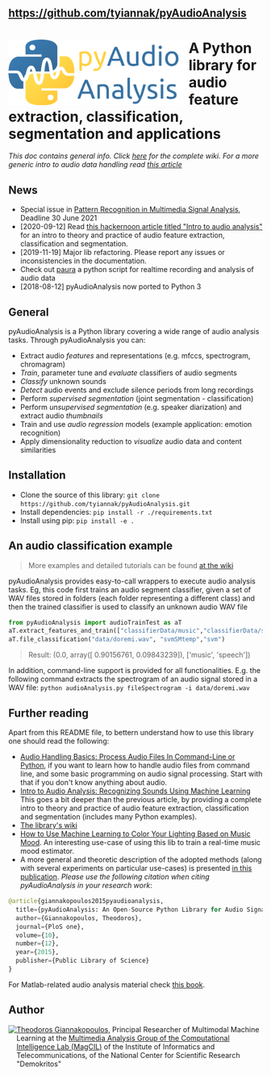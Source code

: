 ## https://github.com/tyiannak/pyAudioAnalysis
# <img src="icon.png" align="left" height="130"/> A Python library for audio feature extraction, classification, segmentation and applications

*This doc contains general info. Click [here](https://github.com/tyiannak/pyAudioAnalysis/wiki) for the complete wiki. For a more generic intro to audio data handling read [this article](https://hackernoon.com/audio-handling-basics-how-to-process-audio-files-using-python-cli-jo283u3y)*

## News
 * Special issue in [Pattern Recognition in Multimedia Signal Analysis](https://www.mdpi.com/journal/applsci/special_issues/Multimedia_Signal), Deadline 30 June 2021
 * [2020-09-12] Read [this hackernoon article titled "Intro to audio analysis"](https://hackernoon.com/intro-to-audio-analysis-recognizing-sounds-using-machine-learning-qy2r3ufl) for an intro to theory and practice of audio feature extraction, classification and segmentation.
 * [2019-11-19] Major lib refactoring. Please report any issues or inconsistencies in the documentation.  
 * Check out [paura](https://github.com/tyiannak/paura) a python script for realtime recording and analysis of audio data
 * [2018-08-12] pyAudioAnalysis now ported to Python 3

## General
pyAudioAnalysis is a Python library covering a wide range of audio analysis tasks. Through pyAudioAnalysis you can:
 * Extract audio *features* and representations (e.g. mfccs, spectrogram, chromagram)
 * *Train*, parameter tune and *evaluate* classifiers of audio segments
 * *Classify* unknown sounds
 * *Detect* audio events and exclude silence periods from long recordings
 * Perform *supervised segmentation* (joint segmentation - classification)
 * Perform *unsupervised segmentation* (e.g. speaker diarization) and extract audio *thumbnails*
 * Train and use *audio regression* models (example application: emotion recognition)
 * Apply dimensionality reduction to *visualize* audio data and content similarities

## Installation
 * Clone the source of this library: `git clone https://github.com/tyiannak/pyAudioAnalysis.git`
 * Install dependencies: `pip install -r ./requirements.txt `
 * Install using pip: `pip install -e .`

## An audio classification example
> More examples and detailed tutorials can be found [at the wiki](https://github.com/tyiannak/pyAudioAnalysis/wiki)

pyAudioAnalysis provides easy-to-call wrappers to execute audio analysis tasks. Eg, this code first trains an audio segment classifier, given a set of WAV files stored in folders (each folder representing a different class) and then the trained classifier is used to classify an unknown audio WAV file

```python
from pyAudioAnalysis import audioTrainTest as aT
aT.extract_features_and_train(["classifierData/music","classifierData/speech"], 1.0, 1.0, aT.shortTermWindow, aT.shortTermStep, "svm", "svmSMtemp", False)
aT.file_classification("data/doremi.wav", "svmSMtemp","svm")
```

>Result:
(0.0, array([ 0.90156761,  0.09843239]), ['music', 'speech'])

In addition, command-line support is provided for all functionalities. E.g. the following command extracts the spectrogram of an audio signal stored in a WAV file: `python audioAnalysis.py fileSpectrogram -i data/doremi.wav`

## Further reading

Apart from this README file, to bettern understand how to use this library one should read the following:
  * [Audio Handling Basics: Process Audio Files In Command-Line or Python](https://hackernoon.com/audio-handling-basics-how-to-process-audio-files-using-python-cli-jo283u3y), if you want to learn how to handle audio files from command line, and some basic programming on audio signal processing. Start with that if you don't know anything about audio. 
  * [Intro to Audio Analysis: Recognizing Sounds Using Machine Learning](https://hackernoon.com/intro-to-audio-analysis-recognizing-sounds-using-machine-learning-qy2r3ufl) This goes a bit deeper than the previous article, by providing a complete intro to theory and practice of audio feature extraction, classification and segmentation (includes many Python examples).
 * [The library's wiki](https://github.com/tyiannak/pyAudioAnalysis/wiki)
 * [How to Use Machine Learning to Color Your Lighting Based on Music Mood](https://hackernoon.com/how-to-use-machine-learning-to-color-your-lighting-based-on-music-mood-bi163u8l). An interesting use-case of using this lib to train a real-time music mood estimator.
  * A more general and theoretic description of the adopted methods (along with several experiments on particular use-cases) is presented [in this publication](http://journals.plos.org/plosone/article?id=10.1371/journal.pone.0144610). *Please use the following citation when citing pyAudioAnalysis in your research work*:
```python
@article{giannakopoulos2015pyaudioanalysis,
  title={pyAudioAnalysis: An Open-Source Python Library for Audio Signal Analysis},
  author={Giannakopoulos, Theodoros},
  journal={PloS one},
  volume={10},
  number={12},
  year={2015},
  publisher={Public Library of Science}
}
```

For Matlab-related audio analysis material check  [this book](http://www.amazon.com/Introduction-Audio-Analysis-MATLAB%C2%AE-Approach/dp/0080993885).

## Author
<img src="https://tyiannak.github.io/files/3.JPG" align="left" height="100"/>

[Theodoros Giannakopoulos](https://tyiannak.github.io),
Principal Researcher of Multimodal Machine Learning at the [Multimedia Analysis Group of the Computational Intelligence Lab (MagCIL)](https://labs-repos.iit.demokritos.gr/MagCIL/index.html) of the Institute of Informatics and Telecommunications, of the National Center for Scientific Research "Demokritos"

